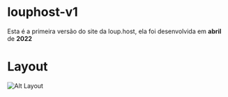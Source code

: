 # louphost-v1
Esta é a primeira versão do site da loup.host, ela foi desenvolvida em **abril** de **2022**

# Layout
![Alt Layout](https://i.imgur.com/OcQalto.jpg "Layout")

